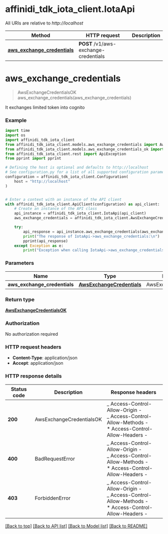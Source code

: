 # affinidi_tdk_iota_client.IotaApi

All URIs are relative to _http://localhost_

| Method                                                              | HTTP request                          | Description |
| ------------------------------------------------------------------- | ------------------------------------- | ----------- |
| [**aws_exchange_credentials**](IotaApi.md#aws_exchange_credentials) | **POST** /v1/aws-exchange-credentials |

# **aws_exchange_credentials**

> AwsExchangeCredentialsOK aws_exchange_credentials(aws_exchange_credentials)

It exchanges limited token into cognito

### Example

```python
import time
import os
import affinidi_tdk_iota_client
from affinidi_tdk_iota_client.models.aws_exchange_credentials import AwsExchangeCredentials
from affinidi_tdk_iota_client.models.aws_exchange_credentials_ok import AwsExchangeCredentialsOK
from affinidi_tdk_iota_client.rest import ApiException
from pprint import pprint

# Defining the host is optional and defaults to http://localhost
# See configuration.py for a list of all supported configuration parameters.
configuration = affinidi_tdk_iota_client.Configuration(
    host = "http://localhost"
)


# Enter a context with an instance of the API client
with affinidi_tdk_iota_client.ApiClient(configuration) as api_client:
    # Create an instance of the API class
    api_instance = affinidi_tdk_iota_client.IotaApi(api_client)
    aws_exchange_credentials = affinidi_tdk_iota_client.AwsExchangeCredentials() # AwsExchangeCredentials | AwsExchangeCredentials

    try:
        api_response = api_instance.aws_exchange_credentials(aws_exchange_credentials)
        print("The response of IotaApi->aws_exchange_credentials:\n")
        pprint(api_response)
    except Exception as e:
        print("Exception when calling IotaApi->aws_exchange_credentials: %s\n" % e)
```

### Parameters

| Name                         | Type                                                    | Description            | Notes |
| ---------------------------- | ------------------------------------------------------- | ---------------------- | ----- |
| **aws_exchange_credentials** | [**AwsExchangeCredentials**](AwsExchangeCredentials.md) | AwsExchangeCredentials |

### Return type

[**AwsExchangeCredentialsOK**](AwsExchangeCredentialsOK.md)

### Authorization

No authorization required

### HTTP request headers

- **Content-Type**: application/json
- **Accept**: application/json

### HTTP response details

| Status code | Description              | Response headers                                                                                                  |
| ----------- | ------------------------ | ----------------------------------------------------------------------------------------------------------------- |
| **200**     | AwsExchangeCredentialsOK | _ Access-Control-Allow-Origin - <br> _ Access-Control-Allow-Methods - <br> \* Access-Control-Allow-Headers - <br> |
| **400**     | BadRequestError          | _ Access-Control-Allow-Origin - <br> _ Access-Control-Allow-Methods - <br> \* Access-Control-Allow-Headers - <br> |
| **403**     | ForbiddenError           | _ Access-Control-Allow-Origin - <br> _ Access-Control-Allow-Methods - <br> \* Access-Control-Allow-Headers - <br> |

[[Back to top]](#) [[Back to API list]](../README.md#documentation-for-api-endpoints) [[Back to Model list]](../README.md#documentation-for-models) [[Back to README]](../README.md)
